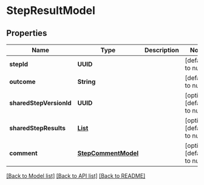 # StepResultModel
## Properties

| Name | Type | Description | Notes |
|------------ | ------------- | ------------- | -------------|
| **stepId** | **UUID** |  | [default to null] |
| **outcome** | **String** |  | [default to null] |
| **sharedStepVersionId** | **UUID** |  | [optional] [default to null] |
| **sharedStepResults** | [**List**](SharedStepResultModel.md) |  | [optional] [default to null] |
| **comment** | [**StepCommentModel**](StepCommentModel.md) |  | [optional] [default to null] |

[[Back to Model list]](../README.md#documentation-for-models) [[Back to API list]](../README.md#documentation-for-api-endpoints) [[Back to README]](../README.md)

